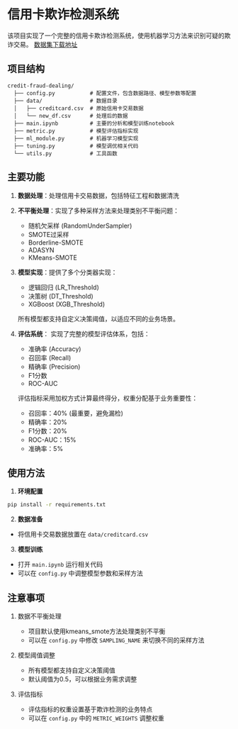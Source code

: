 # 信用卡欺诈检测系统

该项目实现了一个完整的信用卡欺诈检测系统，使用机器学习方法来识别可疑的欺诈交易。
[数据集下载地址](https://www.kaggle.com/datasets/mlg-ulb/creditcardfraud)

## 项目结构

```
credit-fraud-dealing/
  ├── config.py           # 配置文件，包含数据路径、模型参数等配置
  ├── data/               # 数据目录
  │   ├── creditcard.csv  # 原始信用卡交易数据
  │   └── new_df.csv      # 处理后的数据
  ├── main.ipynb          # 主要的分析和模型训练notebook
  ├── metric.py           # 模型评估指标实现
  ├── ml_module.py        # 机器学习模型实现
  ├── tuning.py           # 模型调优相关代码
  └── utils.py            # 工具函数
```

## 主要功能

1. **数据处理**：处理信用卡交易数据，包括特征工程和数据清洗
2. **不平衡处理**：实现了多种采样方法来处理类别不平衡问题：
   - 随机欠采样 (RandomUnderSampler)
   - SMOTE过采样
   - Borderline-SMOTE
   - ADASYN
   - KMeans-SMOTE

3. **模型实现**：提供了多个分类器实现：
   - 逻辑回归 (LR_Threshold)
   - 决策树 (DT_Threshold)
   - XGBoost (XGB_Threshold)
   
   所有模型都支持自定义决策阈值，以适应不同的业务场景。

4. **评估系统**：
   实现了完整的模型评估体系，包括：
   - 准确率 (Accuracy)
   - 召回率 (Recall)
   - 精确率 (Precision)
   - F1分数
   - ROC-AUC

   评估指标采用加权方式计算最终得分，权重分配基于业务重要性：
   - 召回率：40% (最重要，避免漏检)
   - 精确率：20%
   - F1分数：20%
   - ROC-AUC：15%
   - 准确率：5%

## 使用方法

1. **环境配置**
```bash
pip install -r requirements.txt
```

2. **数据准备**
- 将信用卡交易数据放置在 `data/creditcard.csv`

3. **模型训练**
- 打开 `main.ipynb` 运行相关代码
- 可以在 `config.py` 中调整模型参数和采样方法

## 注意事项

1. 数据不平衡处理
   - 项目默认使用kmeans_smote方法处理类别不平衡
   - 可以在 `config.py` 中修改 `SAMPLING_NAME` 来切换不同的采样方法

2. 模型阈值调整
   - 所有模型都支持自定义决策阈值
   - 默认阈值为0.5，可以根据业务需求调整

3. 评估指标
   - 评估指标的权重设置基于欺诈检测的业务特点
   - 可以在 `config.py` 中的 `METRIC_WEIGHTS` 调整权重

